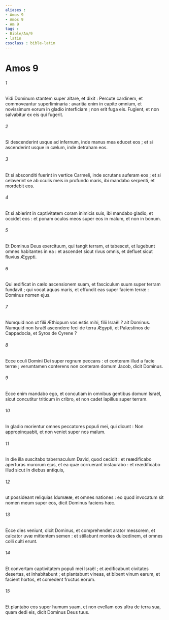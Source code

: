 ```yaml
---
aliases : 
- Amos 9
- Amos 9
- Am 9
tags : 
- Bible/Am/9
- latin
cssclass : bible-latin
---
```


# Amos 9

###### 1
Vidi Dominum stantem super altare, et dixit : Percute cardinem, et commoveantur superliminaria : avaritia enim in capite omnium, et novissimum eorum in gladio interficiam ; non erit fuga eis. Fugient, et non salvabitur ex eis qui fugerit.
###### 2
Si descenderint usque ad infernum, inde manus mea educet eos ; et si ascenderint usque in cælum, inde detraham eos.
###### 3
Et si absconditi fuerint in vertice Carmeli, inde scrutans auferam eos ; et si celaverint se ab oculis meis in profundo maris, ibi mandabo serpenti, et mordebit eos.
###### 4
Et si abierint in captivitatem coram inimicis suis, ibi mandabo gladio, et occidet eos : et ponam oculos meos super eos in malum, et non in bonum.
###### 5
Et Dominus Deus exercituum, qui tangit terram, et tabescet, et lugebunt omnes habitantes in ea : et ascendet sicut rivus omnis, et defluet sicut fluvius Ægypti.
###### 6
Qui ædificat in cælo ascensionem suam, et fasciculum suum super terram fundavit ; qui vocat aquas maris, et effundit eas super faciem terræ : Dominus nomen ejus.
###### 7
Numquid non ut filii Æthiopum vos estis mihi, filii Israël ? ait Dominus. Numquid non Israël ascendere feci de terra Ægypti, et Palæstinos de Cappadocia, et Syros de Cyrene ?
###### 8
Ecce oculi Domini Dei super regnum peccans : et conteram illud a facie terræ ; verumtamen conterens non conteram domum Jacob, dicit Dominus.
###### 9
Ecce enim mandabo ego, et concutiam in omnibus gentibus domum Israël, sicut concutitur triticum in cribro, et non cadet lapillus super terram.
###### 10
In gladio morientur omnes peccatores populi mei, qui dicunt : Non appropinquabit, et non veniet super nos malum.
###### 11
In die illa suscitabo tabernaculum David, quod cecidit : et reædificabo aperturas murorum ejus, et ea quæ corruerant instaurabo : et reædificabo illud sicut in diebus antiquis,
###### 12
ut possideant reliquias Idumææ, et omnes nationes : eo quod invocatum sit nomen meum super eos, dicit Dominus faciens hæc.
###### 13
Ecce dies veniunt, dicit Dominus, et comprehendet arator messorem, et calcator uvæ mittentem semen : et stillabunt montes dulcedinem, et omnes colli culti erunt.
###### 14
Et convertam captivitatem populi mei Israël ; et ædificabunt civitates desertas, et inhabitabunt ; et plantabunt vineas, et bibent vinum earum, et facient hortos, et comedent fructus eorum.
###### 15
Et plantabo eos super humum suam, et non evellam eos ultra de terra sua, quam dedi eis, dicit Dominus Deus tuus.

